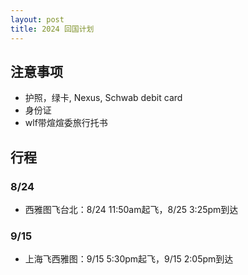 ```yaml
---
layout: post
title: 2024 回国计划
---
```

## 注意事项
* 护照，绿卡, Nexus, Schwab debit card
* 身份证
* wlf带煊煊委旅行托书
## 行程
### 8/24
* 西雅图飞台北：8/24 11:50am起飞，8/25 3:25pm到达
### 9/15
* 上海飞西雅图：9/15 5:30pm起飞，9/15 2:05pm到达